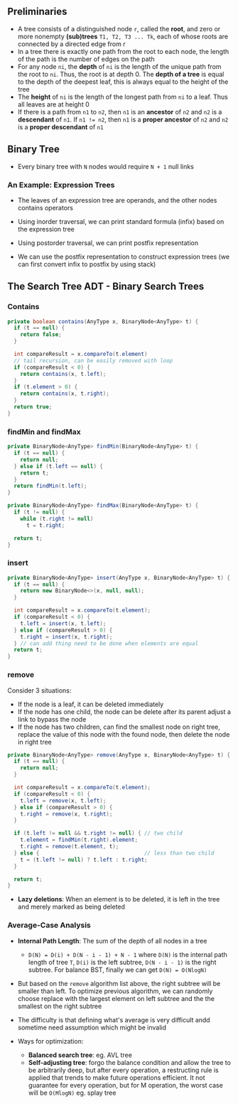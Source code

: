 ## Preliminaries

- A tree consists of a distinguished node `r`, called the **root**, and zero or more nonempty **(sub)trees** `T1, T2, T3 ... Tk`, each of whose roots are connected by a directed edge from r
- In a tree there is exactly one path from the root to each node, the length of the path is the number of edges on the path
- For any node `ni`, the **depth** of `ni` is the length of the unique path from the root to `ni`. Thus, the root is at depth 0. The **depth of a tree** is equal to the depth of the deepest leaf, this is always equal to the height of the tree
- The **height** of `ni` is the length of the longest path from `ni` to a leaf. Thus all leaves are at height 0
- If there is a path from `n1` to `n2`, then `n1` is an **ancestor** of `n2` and `n2` is a **descendant** of `n1`. If `n1 != n2`, then `n1` is a **proper ancestor** of `n2` and `n2` is a **proper descendant** of `n1`

## Binary Tree

- Every binary tree with `N` nodes would require `N + 1` null links

### An Example: Expression Trees

- The leaves of an expression tree are operands, and the other nodes contains operators
- Using inorder traversal, we can print standard formula (infix) based on the expression tree
- Using postorder traversal, we can print postfix representation

- We can use the postfix representation to construct expression trees (we can first convert infix to postfix by using stack)

## The Search Tree ADT - Binary Search Trees

### Contains

```java
private boolean contains(AnyType x, BinaryNode<AnyType> t) {
  if (t == null) {
    return false;
  }

  int compareResult = x.compareTo(t.element)
  // tail recursion, can be easily removed with loop
  if (compareResult < 0) {
    return contains(x, t.left); 
  }
  if (t.element > 0) {
    return contains(x, t.right);
  }
  return true;
}
```

### findMin and findMax

```java
private BinaryNode<AnyType> findMin(BinaryNode<AnyType> t) {
  if (t == null) {
    return null;
  } else if (t.left == null) {
    return t;
  }
  return findMin(t.left);
}

private BinaryNode<AnyType> findMax(BinaryNode<AnyType> t) {
  if (t != null) {
    while (t.right != null)
      t = t.right;

  return t;
}
```

### insert

```java
private BinaryNode<AnyType> insert(AnyType x, BinaryNode<AnyType> t) {
  if (t == null) {
    return new BinaryNode<>(x, null, null);
  }

  int compareResult = x.compareTo(t.element);
  if (compareResult < 0) {
    t.left = insert(x, t.left);
  } else if (compareResult > 0) {
    t.right = insert(x, t.right);
  } // can add thing need to be done when elements are equal
  return t;
}
```

### remove

Consider 3 situations:

- If the node is a leaf, it can be deleted immediately
- If the node has one child, the node can be delete after its parent adjust a link to bypass the node
- If the node has two children, can find the smallest node on right tree, replace the value of this node with the found node, then delete the node in right tree

```java
private BinaryNode<AnyType> remove(AnyType x, BinaryNode<AnyType> t) {
  if (t == null) {
    return null;
  }

  int compareResult = x.compareTo(t.element);
  if (compareResult < 0) {
    t.left = remove(x, t.left);
  } else if (compareResult > 0) {
    t.right = remove(x, t.right);
  }

  if (t.left != null && t.right != null) { // two child
    t.element = findMin(t.right).element;
    t.right = remove(t.element, t);
  } else {                                 // less than two child
    t = (t.left != null) ? t.left : t.right;
  }

  return t;
}
```

- **Lazy deletions**: When an element is to be deleted, it is left in the tree and merely marked as being deleted

### Average-Case Analysis

- **Internal Path Length**: The sum of the depth of all nodes in a tree
  - `D(N) = D(i) + D(N - i - 1) + N - 1` where `D(N)` is the internal path length of tree `T`, `D(i)` is the left subtree, `D(N - i - 1)` is the right subtree. For balance BST, finally we can get `D(N) = O(NlogN)`
- But based on the `remove` algorithm list above, the right subtree will be smaller than left. To optimize previous algorithm, we can randomly choose replace with the largest element on left subtree and the the smallest on the right subtree
- The difficulty is that defining what's average is very difficult andd sometime need assumption which might be invalid

- Ways for optimization:
  - **Balanced search tree**: eg. AVL tree
  - **Self-adjusting tree**: forgo the balance condition and allow the tree to be arbitrarily deep, but after every operation, a restructing rule is applied that trends to make future operations efficient. It not guarantee for every operation, but for M operation, the worst case will be `O(MlogN)` eg. splay tree 
